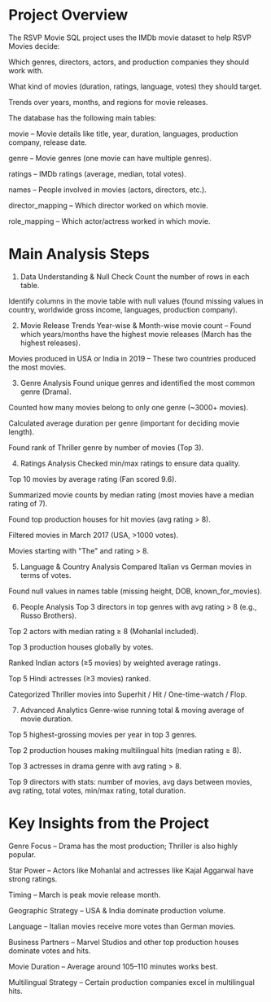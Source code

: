 # Project Overview

The RSVP Movie SQL project uses the IMDb movie dataset to help RSVP Movies decide:

 Which genres, directors, actors, and production companies they should work with.

 What kind of movies (duration, ratings, language, votes) they should target.

 Trends over years, months, and regions for movie releases.

The database has the following main tables:

 movie – Movie details like title, year, duration, languages, production company, release date.

 genre – Movie genres (one movie can have multiple genres).

 ratings – IMDb ratings (average, median, total votes).

 names – People involved in movies (actors, directors, etc.).

 director_mapping – Which director worked on which movie.

 role_mapping – Which actor/actress worked in which movie.

# Main Analysis Steps

1. Data Understanding & Null Check
 Count the number of rows in each table.

 Identify columns in the movie table with null values (found missing values in country, worldwide gross income, languages, production company).

2. Movie Release Trends
 Year-wise & Month-wise movie count – Found which years/months have the highest movie releases (March has the highest releases).

 Movies produced in USA or India in 2019 – These two countries produced the most movies.

3. Genre Analysis
 Found unique genres and identified the most common genre (Drama).

 Counted how many movies belong to only one genre (~3000+ movies).

 Calculated average duration per genre (important for deciding movie length).

 Found rank of Thriller genre by number of movies (Top 3).

4. Ratings Analysis
 Checked min/max ratings to ensure data quality.

 Top 10 movies by average rating (Fan scored 9.6).

 Summarized movie counts by median rating (most movies have a median rating of 7).

 Found top production houses for hit movies (avg rating > 8).

 Filtered movies in March 2017 (USA, >1000 votes).

 Movies starting with "The" and rating > 8.

5. Language & Country Analysis 
 Compared Italian vs German movies in terms of votes.

 Found null values in names table (missing height, DOB, known_for_movies).

6. People Analysis
 Top 3 directors in top genres with avg rating > 8 (e.g., Russo Brothers).

 Top 2 actors with median rating ≥ 8 (Mohanlal included).

 Top 3 production houses globally by votes.

 Ranked Indian actors (≥5 movies) by weighted average ratings.

 Top 5 Hindi actresses (≥3 movies) ranked.

 Categorized Thriller movies into Superhit / Hit / One-time-watch / Flop.

7. Advanced Analytics
 Genre-wise running total & moving average of movie duration.

 Top 5 highest-grossing movies per year in top 3 genres.

 Top 2 production houses making multilingual hits (median rating ≥ 8).

 Top 3 actresses in drama genre with avg rating > 8.

 Top 9 directors with stats: number of movies, avg days between movies, avg rating, total votes, min/max rating, total duration.

# Key Insights from the Project

 Genre Focus – Drama has the most production; Thriller is also highly popular.

 Star Power – Actors like Mohanlal and actresses like Kajal Aggarwal have strong ratings.

 Timing – March is peak movie release month.

 Geographic Strategy – USA & India dominate production volume.

 Language – Italian movies receive more votes than German movies.

 Business Partners – Marvel Studios and other top production houses dominate votes and hits.

 Movie Duration – Average around 105–110 minutes works best.

 Multilingual Strategy – Certain production companies excel in multilingual hits.
